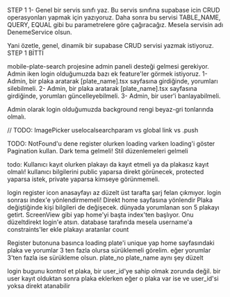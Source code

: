 STEP 1
1- Genel bir servis sınıfı yaz. Bu servis sınıfına supabase icin CRUD operasyonları yapmak için yazıyoruz. Daha sonra bu servisi 
TABLE_NAME, QUERY, EQUAL gibi 
bu parametrelere göre çağıracağız. Mesela servisin adı DenemeService olsun. 

Yani özetle, genel, dinamik bir supabase CRUD servisi yazmak istiyoruz.
STEP 1 BİTTİ



mobile-plate-search projesine admin paneli desteği gelmesi gerekiyor. 
Admin iken login olduğumuzda bazı ek feature'ler görmek istiyoruz.
1- Admin, bir plaka aratarak [plate_name].tsx sayfasına girdiğinde, yorumları silebilmeli.
2- Admin, bir plaka aratarak [plate_name].tsx sayfasına girdiğinde, yorumları güncelleyebilmeli.
3- Admin, bir user'i banlayabilmeli.

Admin olarak login olduğumuzda background rengi beyaz-gri tonlarında olmalı.


// TODO: ImagePicker
uselocalsearchparam vs global
link vs .push

TODO: NotFound'u dene
register olurken loading varken loading'i göster
Pagination kullan.
Dark tema gelmeli!
Stil düzenlemeleri gelmeli

todo: Kullanıcı kayıt olurken plakayı da kayıt etmeli ya da plakasız kayıt olmalı!
kullanıcı bilgilerini public yaparsa direkt görünecek, protected yaparsa istek, private yaparsa kimseye görünmemeli.

login register icon
anasayfayı az düzelt
üst tarafta şarj felan çıkmıyor.
login sonrası index'e yönlendirmemeli! Direkt home sayfasına yönlendir
Plaka değiştiğinde kişi bilgileri de değişecek. 
dünyada yorumlanan son 5 plakayı getirt.
ScreenView gibi yap home'yi
başta index'ten başlıyor. Onu düzeltdirekt login'e atsın.
database tarafında mesela username'a constraints'ler ekle
plakayı aratanlar count

Register butonuna basınca loading
plate'i unique yap
home sayfasındaki plaka ve yorumlar 3 ten fazla olursa sürüklemeli görelim.  eğer yorumlar 3'ten fazla ise sürükleme olsun.
plate_no plate_name aynı şey düzelt

login bugunu kontrol et 
plaka, bir user_id'ye sahip olmak zorunda değil.
bir user kayıt olduktan sonra plaka eklerken eğer o plaka var ise ve user_id'si yoksa direkt atanabilir